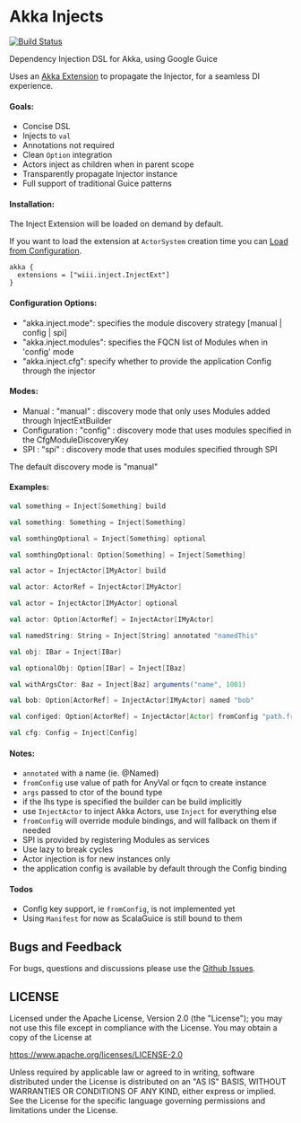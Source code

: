 Akka Injects
==========================
[![Build Status](https://travis-ci.org/jw3/akka-injects.svg?branch=master)](https://travis-ci.org/jw3/akka-injects)

Dependency Injection DSL for Akka, using Google Guice

Uses an [Akka Extension](http://doc.akka.io/docs/akka/2.4.1/scala/extending-akka.html) to propagate the Injector, for a seamless DI experience.

#### Goals:

- Concise DSL
- Injects to ```val```
- Annotations not required
- Clean ```Option``` integration
- Actors inject as children when in parent scope
- Transparently propagate Injector instance
- Full support of traditional Guice patterns

#### Installation:

The Inject Extension will be loaded on demand by default.

If you want to load the extension at ```ActorSystem``` creation time you can [Load from Configuration](http://doc.akka.io/docs/akka/2.4.1/scala/extending-akka.html#Loading_from_Configuration).

```HOCON
akka {
  extensions = ["wiii.inject.InjectExt"]
}
```

#### Configuration Options:

- "akka.inject.mode": specifies the module discovery strategy [manual | config | spi]
- "akka.inject.modules": specifies the FQCN list of Modules when in 'config' mode
- "akka.inject.cfg": specify whether to provide the application Config through the injector

#### Modes:

- Manual : "manual" : discovery mode that only uses Modules added through InjectExtBuilder
- Configuration : "config" : discovery mode that uses modules specified in the CfgModuleDiscoveryKey
- SPI : "spi" : discovery mode that uses modules specified through SPI

The default discovery mode is "manual"

#### Examples:

```scala
val something = Inject[Something] build
```

```scala
val something: Something = Inject[Something]
```

```scala
val somthingOptional = Inject[Something] optional
```

```scala
val somthingOptional: Option[Something] = Inject[Something]
```

```scala
val actor = InjectActor[IMyActor] build
```

```scala
val actor: ActorRef = InjectActor[IMyActor]
```

```scala
val actor = InjectActor[IMyActor] optional
```

```scala
val actor: Option[ActorRef] = InjectActor[IMyActor]
```

```scala
val namedString: String = Inject[String] annotated "namedThis"
```

```scala
val obj: IBar = Inject[IBar]
```

```scala
val optionalObj: Option[IBar] = Inject[IBaz]
```

```scala
val withArgsCtor: Baz = Inject[Baz] arguments("name", 1001)
```

```scala
val bob: Option[ActorRef] = InjectActor[IMyActor] named "bob"
```

```scala
val configed: Option[ActorRef] = InjectActor[Actor] fromConfig "path.from.cfg"
```

```scala
val cfg: Config = Inject[Config]
```

#### Notes:

- ```annotated``` with a name (ie. @Named)
- ```fromConfig``` use value of path for AnyVal or fqcn to create instance
- ```args``` passed to ctor of the bound type
- if the lhs type is specified the builder can be build implicitly
- use ```InjectActor``` to inject Akka Actors, use ```Inject``` for everything else
- ```fromConfig``` will override module bindings, and will fallback on them if needed
- SPI is provided by registering Modules as services
- Use lazy to break cycles
- Actor injection is for new instances only
- the application config is available by default through the Config binding

#### Todos

- Config key support, ie ```fromConfig```, is not implemented yet
- Using ```Manifest``` for now as ScalaGuice is still bound to them

## Bugs and Feedback

For bugs, questions and discussions please use the [Github Issues](https://github.com/jw3/RxGpio/issues).

## LICENSE

Licensed under the Apache License, Version 2.0 (the "License");
you may not use this file except in compliance with the License.
You may obtain a copy of the License at

<https://www.apache.org/licenses/LICENSE-2.0>

Unless required by applicable law or agreed to in writing, software
distributed under the License is distributed on an "AS IS" BASIS,
WITHOUT WARRANTIES OR CONDITIONS OF ANY KIND, either express or implied.
See the License for the specific language governing permissions and
limitations under the License.
